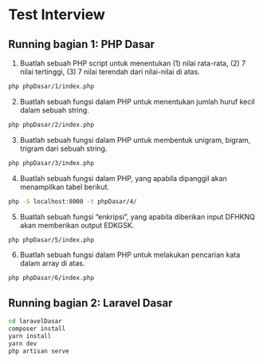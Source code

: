 # Test Interview

## Running bagian 1: PHP Dasar

1. Buatlah sebuah PHP script untuk menentukan (1) nilai rata-rata, (2) 7 nilai tertinggi, (3) 7 nilai terendah dari nilai-nilai di atas.

```bash
php phpDasar/1/index.php
```

2. Buatlah sebuah fungsi dalam PHP untuk menentukan jumlah huruf kecil dalam sebuah string.

```bash
php phpDasar/2/index.php
```

3. Buatlah sebuah fungsi dalam PHP untuk membentuk unigram, bigram, trigram dari sebuah string.

```bash
php phpDasar/3/index.php
```

4. Buatlah sebuah fungsi dalam PHP, yang apabila dipanggil akan menampilkan tabel berikut.

```bash
php -S localhost:8000 -t phpDasar/4/
```

5. Buatlah sebuah fungsi “enkripsi”, yang apabila diberikan input DFHKNQ akan memberikan output EDKGSK.

```bash
php phpDasar/5/index.php
```

6. Buatlah sebuah fungsi dalam PHP untuk melakukan pencarian kata dalam array di atas.

```bash
php phpDasar/6/index.php
```

## Running bagian 2: Laravel Dasar

```bash
cd laravelDasar
composer install
yarn install
yarn dev
php artisan serve
```